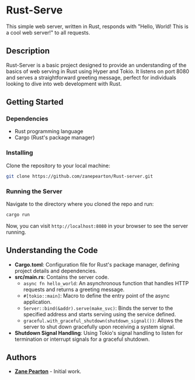 
# Rust-Serve

This simple web server, written in Rust, responds with "Hello, World! This is a cool web server!" to all requests.

## Description

Rust-Server is a basic project designed to provide an understanding of the basics of web serving in Rust using Hyper and Tokio. It listens on port 8080 and serves a straightforward greeting message, perfect for individuals looking to dive into web development with Rust.

## Getting Started

### Dependencies

- Rust programming language
- Cargo (Rust's package manager)

### Installing

Clone the repository to your local machine:

```bash
git clone https://github.com/zanepearton/Rust-server.git
```

### Running the Server

Navigate to the directory where you cloned the repo and run:

```bash
cargo run
```

Now, you can visit `http://localhost:8080` in your browser to see the server running.

## Understanding the Code

- **Cargo.toml**: Configuration file for Rust's package manager, defining project details and dependencies.
- **src/main.rs**: Contains the server code.
  - `async fn hello_world`: An asynchronous function that handles HTTP requests and returns a greeting message.
  - `#[tokio::main]`: Macro to define the entry point of the async application.
  - `Server::bind(&addr).serve(make_svc)`: Binds the server to the specified address and starts serving using the service defined.
  - `graceful.with_graceful_shutdown(shutdown_signal())`: Allows the server to shut down gracefully upon receiving a system signal.
- **Shutdown Signal Handling**: Using Tokio's signal handling to listen for termination or interrupt signals for a graceful shutdown.


## Authors

- **[Zane Pearton](https://github.com/zanepearton)** - Initial work.

